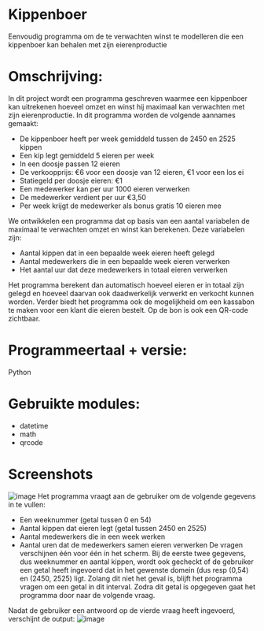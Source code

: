 # Kippenboer
Eenvoudig programma om de te verwachten winst te modelleren die een kippenboer kan behalen met zijn eierenproductie

# Omschrijving:
In dit project wordt een programma geschreven waarmee een kippenboer kan uitrekenen hoeveel omzet en winst hij maximaal kan verwachten met zijn eierenproductie. In dit programma worden de volgende aannames gemaakt:
-	De kippenboer heeft per week gemiddeld tussen de 2450 en 2525 kippen
-	Een kip legt gemiddeld 5 eieren per week
-	In een doosje passen 12 eieren
-	De verkoopprijs: €6 voor een doosje van 12 eieren, €1 voor een los ei
-	Statiegeld per doosje eieren: €1
-	Een medewerker kan per uur 1000 eieren verwerken
-	De medewerker verdient per uur €3,50
-	Per week krijgt de medewerker als bonus gratis 10 eieren mee

We ontwikkelen een programma dat op basis van een aantal variabelen de maximaal te verwachten omzet en winst kan berekenen. Deze variabelen zijn:
-	Aantal kippen dat in een bepaalde week eieren heeft gelegd
-	Aantal medewerkers die in een bepaalde week eieren verwerken
-	Het aantal uur dat deze medewerkers in totaal eieren verwerken

Het programma berekent dan automatisch hoeveel eieren er in totaal zijn gelegd en hoeveel daarvan ook daadwerkelijk verwerkt en verkocht kunnen worden. 
Verder biedt het programma ook de mogelijkheid om een kassabon te maken voor een klant die eieren bestelt. Op de bon is ook een QR-code zichtbaar.

# Programmeertaal + versie:
Python

# Gebruikte modules:
- datetime
- math
- qrcode

# Screenshots

![image](https://github.com/priksten/Kippenboer/assets/85739742/d23feef8-911b-4b54-9702-7c4e484b9b0c)
Het programma vraagt aan de gebruiker om de volgende gegevens in te vullen:
-	Een weeknummer (getal tussen 0 en 54)
-	Aantal kippen dat eieren legt (getal tussen 2450 en 2525)
-	Aantal medewerkers die in een week werken
-	Aantal uren dat de medewerkers samen eieren verwerken
De vragen verschijnen één voor één in het scherm. Bij de eerste twee gegevens, dus weeknummer en aantal kippen, wordt ook gecheckt of de gebruiker een getal heeft ingevoerd dat in het gewenste domein (dus resp (0,54) en (2450, 2525) ligt. Zolang dit niet het geval is, blijft het programma vragen om een getal in dit interval. Zodra dit getal is opgegeven gaat het programma door naar de volgende vraag. 

Nadat de gebruiker een antwoord op de vierde vraag heeft ingevoerd, verschijnt de output:
![image](https://github.com/priksten/Kippenboer/assets/85739742/0edd9d76-416c-4f48-9ad2-6b4f0aeb8784)
